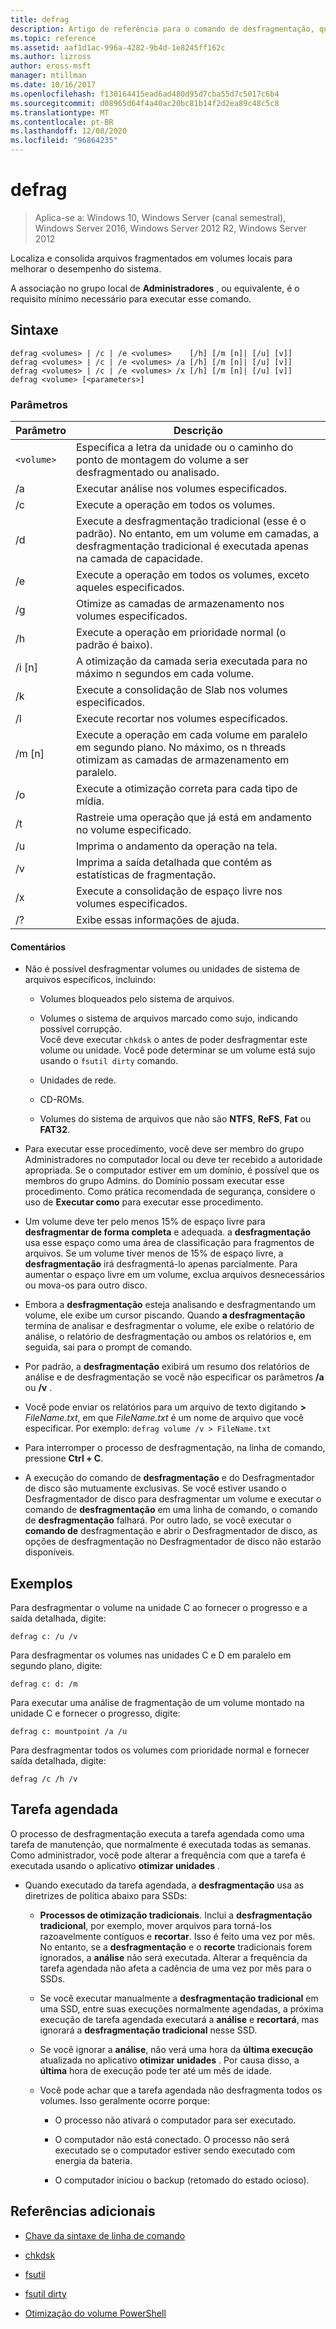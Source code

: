 ```yaml
---
title: defrag
description: Artigo de referência para o comando de desfragmentação, que localiza e consolida arquivos fragmentados em volumes locais para melhorar o desempenho do sistema.
ms.topic: reference
ms.assetid: aaf1d1ac-996a-4282-9b4d-1e8245ff162c
ms.author: lizross
author: eross-msft
manager: mtillman
ms.date: 10/16/2017
ms.openlocfilehash: f130164415ead6ad480d95d7cba55d7c5017c6b4
ms.sourcegitcommit: d08965d64f4a40ac20bc81b14f2d2ea89c48c5c8
ms.translationtype: MT
ms.contentlocale: pt-BR
ms.lasthandoff: 12/08/2020
ms.locfileid: "96864235"
---
```

# <a name="defrag"></a>defrag

> Aplica-se a: Windows 10, Windows Server (canal semestral), Windows Server 2016, Windows Server 2012 R2, Windows Server 2012

Localiza e consolida arquivos fragmentados em volumes locais para melhorar o desempenho do sistema.

A associação no grupo local de **Administradores** , ou equivalente, é o requisito mínimo necessário para executar esse comando.

## <a name="syntax"></a>Sintaxe

```
defrag <volumes> | /c | /e <volumes>    [/h] [/m [n]| [/u] [v]]
defrag <volumes> | /c | /e <volumes> /a [/h] [/m [n]| [/u] [v]]
defrag <volumes> | /c | /e <volumes> /x [/h] [/m [n]| [/u] [v]]
defrag <volume> [<parameters>]
```

### <a name="parameters"></a>Parâmetros

| Parâmetro | Descrição |
| --------- | ----------- |
| `<volume>` | Especifica a letra da unidade ou o caminho do ponto de montagem do volume a ser desfragmentado ou analisado. |
| /a | Executar análise nos volumes especificados. |
| /c | Execute a operação em todos os volumes. |
| /d | Execute a desfragmentação tradicional (esse é o padrão). No entanto, em um volume em camadas, a desfragmentação tradicional é executada apenas na camada de capacidade. |
| /e | Execute a operação em todos os volumes, exceto aqueles especificados. |
| /g | Otimize as camadas de armazenamento nos volumes especificados. |
| /h | Execute a operação em prioridade normal (o padrão é baixo). |
| /i [n] | A otimização da camada seria executada para no máximo n segundos em cada volume. |
| /k | Execute a consolidação de Slab nos volumes especificados. |
| /l | Execute recortar nos volumes especificados. |
| /m [n] | Execute a operação em cada volume em paralelo em segundo plano. No máximo, os n threads otimizam as camadas de armazenamento em paralelo. |
| /o | Execute a otimização correta para cada tipo de mídia. |
| /t | Rastreie uma operação que já está em andamento no volume especificado. |
| /u | Imprima o andamento da operação na tela. |
| /v | Imprima a saída detalhada que contém as estatísticas de fragmentação. |
| /x | Execute a consolidação de espaço livre nos volumes especificados. |
| /? | Exibe essas informações de ajuda. |

#### <a name="remarks"></a>Comentários

- Não é possível desfragmentar volumes ou unidades de sistema de arquivos específicos, incluindo:

  - Volumes bloqueados pelo sistema de arquivos.

  - Volumes o sistema de arquivos marcado como sujo, indicando possível corrupção.<br>Você deve executar `chkdsk` o antes de poder desfragmentar este volume ou unidade. Você pode determinar se um volume está sujo usando o `fsutil dirty` comando.

  - Unidades de rede.

  - CD-ROMs.

  - Volumes do sistema de arquivos que não são **NTFS**, **ReFS**, **Fat** ou **FAT32**.

- Para executar esse procedimento, você deve ser membro do grupo Administradores no computador local ou deve ter recebido a autoridade apropriada. Se o computador estiver em um domínio, é possível que os membros do grupo Admins. do Domínio possam executar esse procedimento. Como prática recomendada de segurança, considere o uso de **Executar como** para executar esse procedimento.

- Um volume deve ter pelo menos 15% de espaço livre para **desfragmentar de forma completa** e adequada. a **desfragmentação** usa esse espaço como uma área de classificação para fragmentos de arquivos. Se um volume tiver menos de 15% de espaço livre, a **desfragmentação** irá desfragmentá-lo apenas parcialmente. Para aumentar o espaço livre em um volume, exclua arquivos desnecessários ou mova-os para outro disco.

- Embora a **desfragmentação** esteja analisando e desfragmentando um volume, ele exibe um cursor piscando. Quando **a desfragmentação** termina de analisar e desfragmentar o volume, ele exibe o relatório de análise, o relatório de desfragmentação ou ambos os relatórios e, em seguida, sai para o prompt de comando.

- Por padrão, a **desfragmentação** exibirá um resumo dos relatórios de análise e de desfragmentação se você não especificar os parâmetros **/a** ou **/v** .

- Você pode enviar os relatórios para um arquivo de texto digitando **>** <em>FileName.txt</em>, em que *FileName.txt* é um nome de arquivo que você especificar. Por exemplo: `defrag volume /v > FileName.txt`

- Para interromper o processo de desfragmentação, na linha de comando, pressione **Ctrl + C**.

- A execução do comando de **desfragmentação** e do Desfragmentador de disco são mutuamente exclusivas. Se você estiver usando o Desfragmentador de disco para desfragmentar um volume e executar o comando de **desfragmentação** em uma linha de comando, o comando de **desfragmentação** falhará. Por outro lado, se você executar o **comando de** desfragmentação e abrir o Desfragmentador de disco, as opções de desfragmentação no Desfragmentador de disco não estarão disponíveis.

## <a name="examples"></a>Exemplos

Para desfragmentar o volume na unidade C ao fornecer o progresso e a saída detalhada, digite:

```
defrag c: /u /v
```

Para desfragmentar os volumes nas unidades C e D em paralelo em segundo plano, digite:

```
defrag c: d: /m
```

Para executar uma análise de fragmentação de um volume montado na unidade C e fornecer o progresso, digite:

```
defrag c: mountpoint /a /u
```

Para desfragmentar todos os volumes com prioridade normal e fornecer saída detalhada, digite:

```
defrag /c /h /v
```

## <a name="scheduled-task"></a>Tarefa agendada

O processo de desfragmentação executa a tarefa agendada como uma tarefa de manutenção, que normalmente é executada todas as semanas. Como administrador, você pode alterar a frequência com que a tarefa é executada usando o aplicativo **otimizar unidades** .

- Quando executado da tarefa agendada, a **desfragmentação** usa as diretrizes de política abaixo para SSDs:

  - **Processos de otimização tradicionais**. Inclui a **desfragmentação tradicional**, por exemplo, mover arquivos para torná-los razoavelmente contíguos e **recortar**. Isso é feito uma vez por mês. No entanto, se a **desfragmentação** e o **recorte** tradicionais forem ignorados, a **análise** não será executada. Alterar a frequência da tarefa agendada não afeta a cadência de uma vez por mês para o SSDs.

  - Se você executar manualmente a **desfragmentação tradicional** em uma SSD, entre suas execuções normalmente agendadas, a próxima execução de tarefa agendada executará a **análise** e **recortará**, mas ignorará a **desfragmentação tradicional** nesse SSD.

  - Se você ignorar a **análise**, não verá uma hora da **última execução** atualizada no aplicativo **otimizar unidades** . Por causa disso, a **última** hora de execução pode ter até um mês de idade.

  - Você pode achar que a tarefa agendada não desfragmenta todos os volumes. Isso geralmente ocorre porque:

    - O processo não ativará o computador para ser executado.

    - O computador não está conectado. O processo não será executado se o computador estiver sendo executado com energia da bateria.

    - O computador iniciou o backup (retomado do estado ocioso).

## <a name="additional-references"></a>Referências adicionais

- [Chave da sintaxe de linha de comando](command-line-syntax-key.md)

- [chkdsk](chkdsk.md)

- [fsutil](fsutil.md)

- [fsutil dirty](fsutil-dirty.md)

- [Otimização do volume PowerShell](/powershell/module/storage/optimize-volume)

